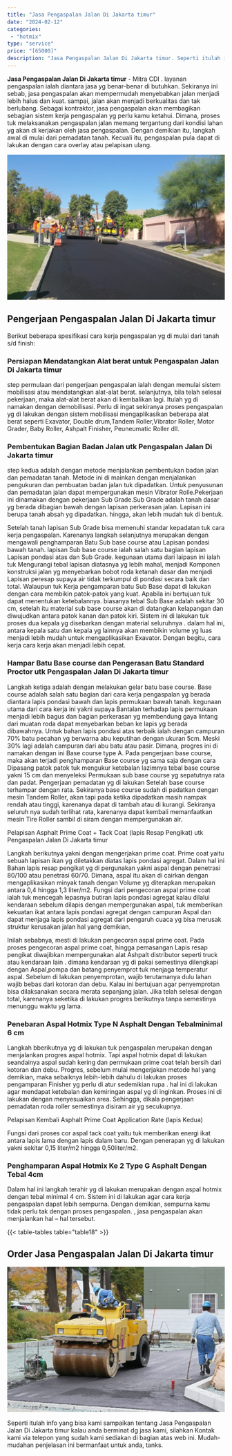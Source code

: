 ```yaml
---
title: "Jasa Pengaspalan Jalan Di Jakarta timur"
date: "2024-02-12"
categories:
 - "hotmix"
type: "service"
price: "[65000]"
description: "Jasa Pengaspalan Jalan Di Jakarta timur. Seperti itulah info yang bisa kami sampaikan tentang Jasa Pengaspalan Jalan Di Jakarta timur kalau anda berminat dg..."
---
```


**Jasa Pengaspalan Jalan Di Jakarta timur** - Mitra CDI . layanan pengaspalan ialah diantara jasa yg benar-benar di butuhkan. Sekiranya ini sebab, jasa pengaspalan akan mempermudah menyebabkan jalan menjadi lebih halus dan kuat. sampai, jalan akan menjadi berkualitas dan tak berlubang. Sebagai kontraktor, jasa pengaspalan akan membagikan sebagian sistem kerja pengaspalan yg perlu kamu ketahui. Dimana, proses tuk melaksanakan pengaspalan jalan memang tergantung dari kondisi lahan yg akan di kerjakan oleh jasa pengaspalan. Dengan demikian itu, langkah awal di mulai dari pemadatan tanah. Kecuali itu, pengaspalan pula dapat di lakukan dengan cara overlay atau pelapisan ulang.

![Jasa Pengaspalan Jalan Di Jakarta timur](/images/hotmix/jasa-hotmix-aspal-08.jpg)

## Pengerjaan Pengaspalan Jalan Di Jakarta timur

Berikut beberapa spesifikasi cara kerja pengaspalan yg di mulai dari tanah s/d finish:

### Persiapan Mendatangkan Alat berat untuk Pengaspalan Jalan Di Jakarta timur

step permulaan dari pengerjaan pengaspalan ialah dengan memulai sistem mobilisasi atau mendatangkan alat-alat berat. selanjutnya, bila telah selesai pekerjaan, maka alat-alat berat akan di kembalikan lagi. Itulah yg di namakan dengan demobilisasi. Perlu di ingat sekiranya proses pengaspalan yg di lakukan dengan sistem mobilisasi mengaplikasikan beberapa alat berat seperti Exavator, Double drum,Tandem Roller,Vibrator Roller, Motor Grader, Baby Roller, Ashpalt Finisher, Peuneumatic Roller dll.

### Pembentukan Bagian Badan Jalan utk Pengaspalan Jalan Di Jakarta timur

step kedua adalah dengan metode menjalankan pembentukan badan jalan dan pemadatan tanah. Metode ini di mainkan dengan menjalankan pengukuran dan pembuatan badan jalan tuk dipadatkan. Untuk penyusunan dan pemadatan jalan dapat mempergunakan mesin Vibrator Rolle.Pekerjaan ini dinamakan dengan pekerjaan Sub Grade.Sub Grade adalah tanah dasar yg berada dibagian bawah dengan lapisan perkerasan jalan. Lapisan ini berupa tanah absah yg dipadatkan. hingga, akan lebih mudah tuk di bentuk.

Setelah tanah lapisan Sub Grade bisa memenuhi standar kepadatan tuk cara kerja pengaspalan. Karenanya langkah selanjutnya merupakan dengan mengawali penghamparan Batu Sub base course atau Lapisan pondasi bawah tanah. lapisan Sub base course ialah salah satu bagian lapisan Lapisan pondasi atas dan Sub Grade. kegunaan utama dari laipasn ini ialah tuk Mengurangi tebal lapisan diatasnya yg lebih mahal, menjadi Komponen konstruksi jalan yg menyebarkan bobot roda ketanah dasar dan menjadi Lapisan peresap supaya air tidak terkumpul di pondasi secara baik dan total. Walaupun tuk Kerja pengamparan batu Sub Base dapat di lakukan dengan cara membikin patok-patok yang kuat. Apabila ini bertujuan tuk dapat menentukan ketebalannya. biasanya tebal Sub Base adalah sekitar 30 cm, setelah itu material sub base course akan di datangkan kelapangan dan diwujudkan antara patok kanan dan patok kiri. Sistem ini di lakukan tuk proses dua kepala yg disebarkan dengan material seluruhnya . dalam hal ini, antara kepala satu dan kepala yg lainnya akan membikin volume yg luas menjadi lebih mudah untuk mengaplikasikan Exavator. Dengan begitu, cara kerja cara kerja akan menjadi lebih cepat.

### Hampar Batu Base course dan Pengerasan Batu Standard Proctor utk Pengaspalan Jalan Di Jakarta timur

Langkah ketiga adalah dengan melakukan gelar batu base course. Base course adalah salah satu bagian dari cara kerja pengaspalan yg berada diantara lapis pondasi bawah dan lapis permukaan bawah tanah. kegunaan utama dari cara kerja ini yakni supaya Bantalan terhadap lapis permukaan menjadi lebih bagus dan bagian perkerasan yg membendung gaya lintang dari muatan roda dapat menyebarkan beban ke lapis yg berada dibawahnya. Untuk bahan lapis pondasi atas terbaik ialah dengan campuran 70% batu pecahan yg berwarna abu keputihan dengan ukuran 5cm. Meski 30% lagi adalah campuran dari abu batu atau pasir. Dimana, progres ini di namakan dengan ini Base course type A. Pada pengerjaan base course, maka akan terjadi penghamparan Base course yg sama saja dengan cara Dipasang patok patok tuk mengukur ketebalan lazimnya tebal base course yakni 15 cm dan menyeleksi Permukaan sub base course yg sepatutnya rata dan padat. Pengerjaan pemadatan yg di lakukan Setelah base course terhampar dengan rata. Sekiranya base course sudah di padatkan dengan mesin Tandem Roller, akan tapi pada ketika dipadatkan masih nampak rendah atau tinggi, karenanya dapat di tambah atau di kurangi. Sekiranya seluruh nya sudah terlihat rata, karenanya dapat kembali memanfaatkan mesin Tire Roller sambil di siram dengan mempergunakan air.

Pelapisan Asphalt Prime Coat + Tack Coat (lapis Resap Pengikat) utk Pengaspalan Jalan Di Jakarta timur

Langkah berikutnya yakni dengan mengerjakan prime coat. Prime coat yaitu sebuah lapisan ikan yg diletakkan diatas lapis pondasi agregat. Dalam hal ini Bahan lapis resap pengikat yg di pergunakan yakni aspal dengan penetrasi 80/100 atau penetrasi 60/70. Dimana, aspal itu akan di cairkan dengan mengaplikasikan minyak tanah dengan Volume yg diterapkan merupakan antara 0,4 hingga 1,3 liter/m2. Fungsi dari pengecoran aspal prime coat ialah tuk mencegah lepasnya butiran lapis pondasi agregat kalau dilalui kendaraan sebelum dilapis dengan mempergunakan aspal, tuk memberikan kekuatan ikat antara lapis pondasi agregat dengan campuran Aspal dan dapat menjaga lapis pondasi agregat dari pengaruh cuaca yg bisa merusak struktur kerusakan jalan hal yang demikian.

Inilah sebabnya, mesti di lakukan pengecoran aspal prime coat. Pada proses pengecoran aspal prime coat, hingga pemasangan Lapis resap pengikat diwajibkan mempergunakan alat Ashpalt distributor seperti truck atau kendaraan lain . dimana kendaraan yg di pakai semestinya dilengkapi dengan Aspal,pompa dan batang penyemprot tuk menjaga temperatur aspal. Sebelum di lakukan penyemprotan, wajib terutamanya dulu lahan wajib bebas dari kotoran dan debu. Kalau ini bertujuan agar penyemprotan bisa dilaksanakan secara merata sepanjang jalan. Jika telah selesai dengan total, karenanya seketika di lakukan progres berikutnya tanpa semestinya menunggu waktu yg lama.

### Penebaran Aspal Hotmix Type N Asphalt Dengan Tebalminimal 6 cm

Langkah bberikutnya yg di lakukan tuk pengaspalan merupakan dengan menjalankan progres aspal hotmix. Tapi aspal hotmix dapat di lakukan seandainya aspal sudah kering dan permukaan prime coat telah bersih dari kotoran dan debu. Progres, sebelum mulai mengerjakan metode hal yang demikian, maka sebaiknya lebih-lebih dahulu di lakukan proses pengamparan Finisher yg perlu di atur sedemikian rupa . hal ini di lakukan agar mendapat ketebalan dan kemiringan aspal yg di inginkan. Proses ini di lakukan dengan menyesuaikan area. Sehingga, dikala pengerjaan pemadatan roda roller semestinya disiram air yg secukupnya.

Pelapisan Kembali Asphalt Prime Coat Application Rate (lapis Kedua)

Fungsi dari proses cor aspal tack coat yaitu tuk memberikan energi ikat antara lapis lama dengan lapis dalam baru. Dengan penerapan yg di lakukan yakni sekitar 0,15 liter/m2 hingga 0,50liter/m2.

### Penghamparan Aspal Hotmix Ke 2 Type G Asphalt Dengan Tebal 4cm

Dalam hal ini langkah terahir yg di lakukan merupakan dengan aspal hotmix dengan tebal minimal 4 cm. Sistem ini di lakukan agar cara kerja pengaspalan dapat lebih sempurna. Dengan demikian, sempurna kamu tidak perlu tak dengan proses pengaspalan. , jasa pengaspalan akan menjalankan hal – hal tersebut.

{{< table-tables table="table18" >}}

## Order Jasa Pengaspalan Jalan Di Jakarta timur

![Jasa Pengaspalan Jalan Di Jakarta timur](/images/hotmix/jasa-hotmix-aspal-28.jpg)

Seperti itulah info yang bisa kami sampaikan tentang Jasa Pengaspalan Jalan Di Jakarta timur kalau anda berminat dg jasa kami, silahkan Kontak kami via telepon yang sudah kami sediakan di bagian atas web ini. Mudah-mudahan penjelasan ini bermanfaat untuk anda, tanks.
